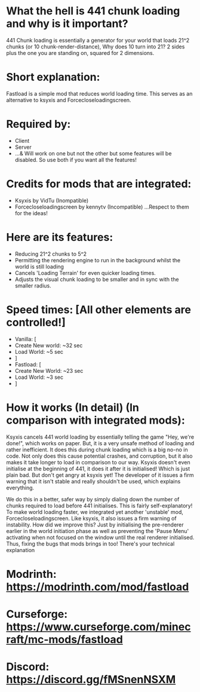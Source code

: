 # What the hell is 441 chunk loading and why is it important?
441 Chunk loading is essentially a generator for your world that loads 21^2 chunks (or 10 chunk-render-distance), Why does 10 turn into 21? 2 sides plus the one you are standing on, squared for 2 dimensions.

# Short explanation:
Fastload is a simple mod that reduces world loading time. This serves as an alternative to ksyxis and Forcecloseloadingscreen.


# Required by:
- Client
- Server
- ...& Will work on one but not the other but some features will be disabled. So use both if you want all the features!

 

# Credits for mods that are integrated:
- Ksyxis by VidTu (Inompatible)
- Forcecloseloadingscreen by kennytv (Incompatible)
...Respect to them for the ideas!

 

# Here are its features:
- Reducing 21^2 chunks to 5^2
- Permitting the rendering engine to run in the background whilst the world is still loading
- Cancels 'Loading Terrain' for even quicker loading times.
- Adjusts the visual chunk loading to be smaller and in sync with the smaller radius.


# Speed times: [All other elements are controlled!]
- Vanilla: [
- Create New world: ~32 sec
- Load World: ~5 sec
- ]
- Fastload: [
- Create New World: ~23 sec
- Load World: ~3 sec
- ]

# How it works (In detail) (In comparison with integrated mods):
Ksyxis cancels 441 world loading by essentially telling the game "Hey, we're done!", which works on paper. But, it is a very unsafe method of loading and rather inefficient. It does this during chunk loading which is a big no-no in code. Not only does this cause potential crashes, and corruption, but it also makes it take longer to load in comparison to our way. Ksyxis doesn't even initialise at the beginning of 441, it does it after it is initialised! Which is just plain bad. But don't get angry at ksyxis yet! The developer of it issues a firm warning that it isn't stable and really shouldn't be used, which explains everything.

We do this in a better, safer way by simply dialing down the number of chunks required to load before 441 initialises. This is fairly self-explanatory! To make world loading faster, we integrated yet another 'unstable' mod, Forcecloseloadingscreen. Like ksyxis, it also issues a firm warning of instability. How did we improve this? Just by initialising the pre-renderer earlier in the world initiation phase as well as preventing the 'Pause Menu' activating when not focused on the window until the real renderer initialised. Thus, fixing the bugs that mods brings in too! There's your technical explanation

# Modrinth: https://modrinth.com/mod/fastload

# Curseforge: https://www.curseforge.com/minecraft/mc-mods/fastload

# Discord: https://discord.gg/fMSnenNSXM
